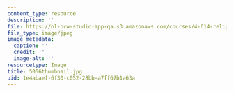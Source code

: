 ```yaml
---
content_type: resource
description: ''
file: https://ol-ocw-studio-app-qa.s3.amazonaws.com/courses/4-614-religious-architecture-and-islamic-cultures-fall-2002/1e4abaef6f30c05228bba7ff67b1a63a_5056thumbnail.jpg
file_type: image/jpeg
image_metadata:
  caption: ''
  credit: ''
  image-alt: ''
resourcetype: Image
title: 5056thumbnail.jpg
uid: 1e4abaef-6f30-c052-28bb-a7ff67b1a63a
---
```

